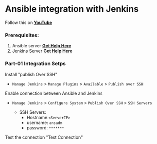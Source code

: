 # Ansible integration with Jenkins

Follow this on **[YouTube](https://www.youtube.com/watch?v=nE4b9mW2ym0)**

### Prerequisites:
1. Ansible server **[Get Help Here](https://www.youtube.com/watch?v=79xFyOc_eEY)**
2. Jenkins Server **[Get Help Here](https://www.youtube.com/watch?v=M32O4Yv0ANc)**

### Part-01 Integration Setps

Install "publish Over SSH"
 - `Manage Jenkins` > `Manage Plugins` > `Available` > `Publish over SSH` 

Enable connection between Ansible and Jenkins
- `Manage Jenkins` > `Configure System` > `Publish Over SSH` > `SSH Servers` 

	- SSH Servers:
		- Hostname:`<ServerIP>`
		- username: `ansadm`
		- password: `*******`

Test the connection "Test Connection"



